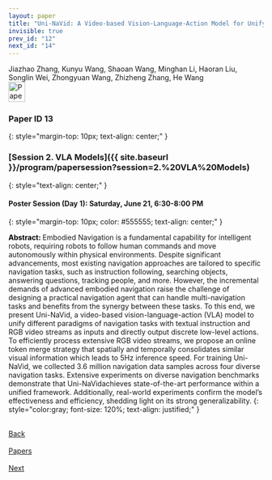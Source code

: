 ```yaml
---
layout: paper
title: "Uni-NaVid: A Video-based Vision-Language-Action Model for Unifying Embodied Navigation Tasks"
invisible: true
prev_id: "12"
next_id: "14"
---
```

<div class="paper-authors">
  <div class="paper-author-box">
    <div class="paper-author-name">Jiazhao Zhang, Kunyu Wang, Shaoan Wang, Minghan Li, Haoran Liu, Songlin Wei, Zhongyuan Wang, Zhizheng Zhang, He Wang</div>
    <div class="paper-author-uni"></div>
  </div>
</div>

<div class="paper-pdf">
  <div>
    <a href="https://www.roboticsproceedings.org/rss21/p013.pdf" title="Download PDF" target="_blank">
      <img src="{{ site.baseurl }}/images/paper_link_cardinal_red.png" alt="Paper PDF" width="33" height="40" />
    </a>
  </div>
</div>

### Paper ID 13
{: style="margin-top: 10px; text-align: center;" }

### [Session 2. VLA Models]({{ site.baseurl }}/program/papersession?session=2.%20VLA%20Models)
{: style="text-align: center;" }

#### Poster Session (Day 1): Saturday, June 21, 6:30-8:00 PM
{: style="margin-top: 10px; color: #555555; text-align: center;" }

<b style="color: black;">Abstract: </b>Embodied Navigation is a fundamental capability for intelligent robots, requiring robots to follow human commands and move autonomously within physical environments. Despite significant advancements, most existing navigation approaches are tailored to specific navigation tasks, such as instruction following, searching objects, answering questions, tracking people, and more. However, the incremental demands of advanced embodied navigation raise the challenge of designing a practical navigation agent that can handle multi-navigation tasks and benefits from the synergy between these tasks. To this end, we present Uni-NaVid, a video-based vision-language-action (VLA) model to unify different paradigms of navigation tasks with textual instruction and RGB video streams as inputs and directly output discrete low-level actions. To efficiently process extensive RGB video streams, we propose an online token merge strategy that spatially and temporally consolidates similar visual information which leads to 5Hz inference speed. For training Uni-NaVid, we collected 3.6 million navigation data samples across four diverse navigation tasks. Extensive experiments on diverse navigation benchmarks demonstrate that Uni-NaVidachieves state-of-the-art performance within a unified framework. Additionally, real-world experiments confirm the model’s effectiveness and efficiency, shedding light on its strong generalizability.
{: style="color:gray; font-size: 120%; text-align: justified;" }

<div class="paper-menu">
  <div class="paper-menu-inner">
    <a href="{{ site.baseurl }}/program/papers/12/" title="Previous Paper">
            <div class="paper-menu-icon">
                <i class="fa fa-chevron-left"></i><br>
                <span class="paper-menu-label">Back</span>
            </div>
        </a>
    <a href="{{ site.baseurl }}/program/papers" title="All Papers">
      <div class="paper-menu-icon">
        <i class="fa fa-list"></i><br>
        <span class="paper-menu-label">Papers</span>
      </div>
    </a>
    <a href="{{ site.baseurl }}/program/papers/14/" title="Next Paper">
            <div class="paper-menu-icon">
                <i class="fa fa-chevron-right"></i><br>
                <span class="paper-menu-label">Next</span>
            </div>
        </a>
  </div>
</div>
